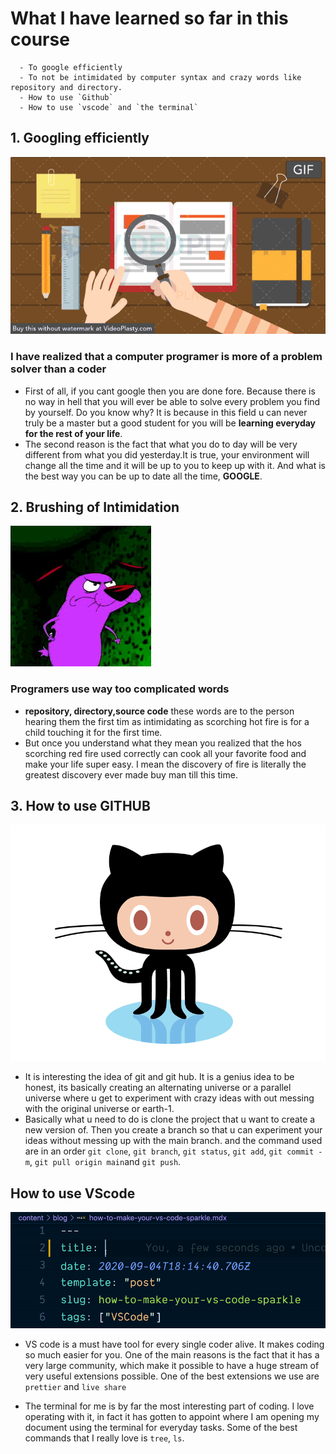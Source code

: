 # What I have learned so far in this course

      - To google efficiently
      - To not be intimidated by computer syntax and crazy words like repository and directory.
      - How to use `Github`
      - How to use `vscode` and `the terminal`

## 1. Googling efficiently

![a gif of a book](images/Screenshot%202022-03-09%20at%2014.10.59.gif)

### I have realized that a computer programer is more of a problem solver than a coder

- First of all, if you cant google then you are done fore. Because there is no
  way in hell that you will ever be able to solve every problem you find by
  yourself. Do you know why? It is because in this field u can never truly be a
  master but a good student for you will be **learning everyday for the rest of
  your life**.
- The second reason is the fact that what you do to day will be very different
  from what you did yesterday.It is true, your environment will change all the
  time and it will be up to you to keep up with it. And what is the best way you
  can be up to date all the time, **GOOGLE**.

## 2. Brushing of Intimidation

![a gif of courage the cowardly dog](images/images.jpeg)

### Programers use way too complicated words

- **repository, directory,source code** these words are to the person hearing
  them the first tim as intimidating as scorching hot fire is for a child
  touching it for the first time.
- But once you understand what they mean you realized that the hos scorching red
  fire used correctly can cook all your favorite food and make your life super
  easy. I mean the discovery of fire is literally the greatest discovery ever
  made buy man till this time.

## 3. How to use GITHUB

![a gif of github](images/68747470733a2f2f72617069646170692e636f6d2f626c6f672f77702d636f6e74656e742f75706c6f6164732f323031372f30312f6f63746f6361742e676966.gif)

- It is interesting the idea of git and git hub. It is a genius idea to be
  honest, its basically creating an alternating universe or a parallel universe
  where u get to experiment with crazy ideas with out messing with the original
  universe or earth-1.
- Basically what u need to do is clone the project that u want to create a new
  version of. Then you create a branch so that u can experiment your ideas
  without messing up with the main branch. and the command used are in an order
  `git clone`, `git branch`, `git status`, `git add`, `git commit -m`,
  `git pull origin main`and `git push`.

## How to use VScode

![an image of a terminal](images/vscode-sparkles-demo.gif)

- VS code is a must have tool for every single coder alive. It makes coding so
  much easier for you. One of the main reasons is the fact that it has a very
  large community, which make it possible to have a huge stream of very useful
  extensions possible. One of the best extensions we use are `prettier` and
  `live share`

- The terminal for me is by far the most interesting part of coding. I love
  operating with it, in fact it has gotten to appoint where I am opening my
  document using the terminal for everyday tasks. Some of the best commands that
  I really love is `tree`, `ls`.
